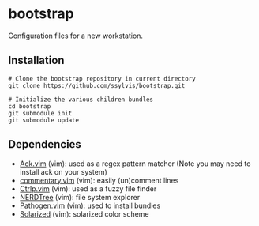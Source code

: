 bootstrap
=========
Configuration files for a new workstation.

Installation
------------
    # Clone the bootstrap repository in current directory
    git clone https://github.com/ssylvis/bootstrap.git

    # Initialize the various children bundles
    cd bootstrap
    git submodule init
    git submodule update

Dependencies
------------
- [Ack.vim](https://github.com/mileszs/ack.vim) (vim): used as a regex pattern matcher
  (Note you may need to install ack on your system)
- [commentary.vim](https://github.com/tpope/vim-commentary) (vim): easily (un)comment lines
- [Ctrlp.vim](https://github.com/kien/ctrlp.vim) (vim): used as a fuzzy file finder
- [NERDTree](https://github.com/scrooloose/nerdtree) (vim): file system explorer
- [Pathogen.vim](https://github.com/tpope/vim-pathogen) (vim): used to install bundles
- [Solarized](https://github.com/altercation/vim-colors-solarized) (vim): solarized color scheme
